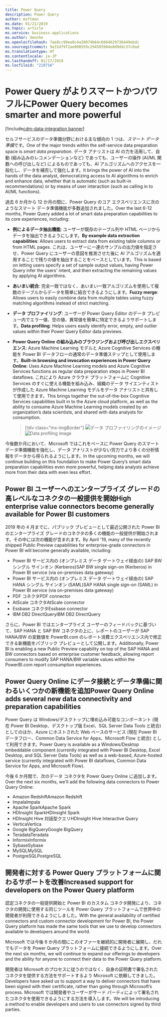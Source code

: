 ```yaml
---
title: Power Query
description: Power Query
author: msftman
ms.date: 01/21/2019
ms.topic: article
ms.service: business-applications
ms.author: deonhe
ms.openlocfilehash: 7ae8cc99ee8c4a20074b64c6664629736449ebdc
ms.sourcegitcommit: 9a31d79f2ae098559c294503984e0d9ddc37c0ad
ms.translationtype: HT
ms.contentlocale: ja-JP
ms.lasthandoff: 01/17/2019
ms.locfileid: "210716"
---
```

<!--Are the names in the screenshot from an approved fictitious names list?-->


# <a name="power-query-becomes-smarter-and-more-powerful"></a><span data-ttu-id="5cac5-103">Power Query がよりスマートかつパワフルに</span><span class="sxs-lookup"><span data-stu-id="5cac5-103">Power Query becomes smarter and more powerful</span></span>
[!include[cdm-data-integration banner](../includes/cdm-data-integration.md)]


<span data-ttu-id="5cac5-104">セルフサービスのデータ準備分野における主な傾向の 1 つは、*スマート データ準備*です。</span><span class="sxs-lookup"><span data-stu-id="5cac5-104">One of the major trends within the self-service data preparation space is *smart data preparation*.</span></span> <span data-ttu-id="5cac5-105">データ アナリストは AI の力を活用して、自動 (組み込みのレコメンデーションなど) であっても、ユーザーの操作 (AI/ML 関数への呼び出しなど) によるものであっても、AI アルゴリズムへのアクセスを一般化し、データを補完して強化します。</span><span class="sxs-lookup"><span data-stu-id="5cac5-105">It brings the power of AI into the hands of the data analyst, democratizing access to AI algorithms to enrich and enhance data, whether that is automatic (such as built-in recommendations) or by means of user interaction (such as calling in to AI/ML functions).</span></span>

<span data-ttu-id="5cac5-106">過去 6 か月から 12 か月の間に、Power Query のコア エクスペリエンスに次のようなスマート データ準備機能が多数追加されました。</span><span class="sxs-lookup"><span data-stu-id="5cac5-106">Over the last 6-12 months, Power Query added a lot of smart data preparation capabilities to its core experiences, including:</span></span>

- <span data-ttu-id="5cac5-107">**例によるデータ抽出機能**: ユーザーが既存のテーブル列や HTML ページからデータを抽出できるようにします。</span><span class="sxs-lookup"><span data-stu-id="5cac5-107">**By example data extraction capabilities**: Allows users to extract data from existing table columns or from HTML pages.</span></span> <span data-ttu-id="5cac5-108">これは、ユーザーに一連のサンプルの出力値を指定させ、Power Query にユーザーの意図を推測させた後に AI アルゴリズムを適用することで残りの値を抽出することをベースとしています。</span><span class="sxs-lookup"><span data-stu-id="5cac5-108">This is based on letting users specify a set of sample output values, having Power Query infer the users' intent, and then extracting the remaining values by applying AI algorithms.</span></span>  
- <span data-ttu-id="5cac5-109">**あいまい統合**: 完全一致ではなく、あいまい一致アルゴリズムを使用して複数のテーブルからデータを簡単に結合できるようにします。</span><span class="sxs-lookup"><span data-stu-id="5cac5-109">**Fuzzy merge**: Allows users to easily combine data from multiple tables using fuzzy matching algorithms instead of strict matching.</span></span> 
- <span data-ttu-id="5cac5-110">**データ プロファイリング**: ユーザーが Power Query Editor のデータ プレビュー内でエラー値、空の値、異常値を簡単に特定できるようサポートします。</span><span class="sxs-lookup"><span data-stu-id="5cac5-110">**Data profiling**: Helps users easily identify error, empty, and outlier values within their Power Query Editor data previews.</span></span> 
- <span data-ttu-id="5cac5-111">**Power Query Online の組み込みのブラウジングおよび呼び出しエクスペリエンス**: Azure Machine Learning モデルと Azure Cognitive Services の機能を Power BI データフローの通常のデータ準備ステップとして使用します。</span><span class="sxs-lookup"><span data-stu-id="5cac5-111">**Built-in browsing and invocation experiences in Power Query Online**: Uses Azure Machine Learning models and Azure Cognitive Services functions as regular data preparation steps in Power BI dataflows.</span></span> <span data-ttu-id="5cac5-112">これにより Azure クラウド プラットフォームに Cognitive Services のすぐに使える機能を組み込み、組織のデータ サイエンティストが作成した Azure Machine Learning モデルをデータ アナリストと共有して使用できます。</span><span class="sxs-lookup"><span data-stu-id="5cac5-112">This brings together the out-of-the-box Cognitive Services capabilities built in to the Azure cloud platform, as well as the ability to consume Azure Machine Learning models created by an organization’s data scientists, and shared with data analysts for consumption.</span></span>  

   > [!div class="mx-imgBorder"]
   > <span data-ttu-id="5cac5-113">![データ プロファイリングのイメージ](media/data-profiling.png "データ プロファイリングのイメージ")</span><span class="sxs-lookup"><span data-stu-id="5cac5-113">![Data profiling image](media/data-profiling.png "Data profiling image")</span></span>

<span data-ttu-id="5cac5-114">今後数か月において、Microsoft ではこれをベースに Power Query のスマート データ準備機能を強化し、データ アナリストが少ない労力でより多くの分析情報をデータから得られるようにします。</span><span class="sxs-lookup"><span data-stu-id="5cac5-114">In the upcoming months, we will continue building on this foundation to make Power Query’s smart data preparation capabilities even more powerful, helping data analysts achieve more from their data with even less effort.</span></span>

## <a name="high-enterprise-value-connectors-become-generally-available-for-power-bi-customers"></a><span data-ttu-id="5cac5-115">Power BI ユーザーへのエンタープライズ グレードの高レベルなコネクタの一般提供を開始</span><span class="sxs-lookup"><span data-stu-id="5cac5-115">High enterprise value connectors become generally available for Power BI customers</span></span>

<span data-ttu-id="5cac5-116">2019 年の 4 月までに、パブリック プレビューとして最近公開された Power BI のエンタープライズ グレードのコネクタの多くの機能の一般提供が開始されます。その中には次の機能が含まれます。</span><span class="sxs-lookup"><span data-stu-id="5cac5-116">By April '19, many of the recently shipped Public Preview capabilities for enterprise-grade connectors in Power BI will become generally available, including:</span></span>

- <span data-ttu-id="5cac5-117">Power BI サービス内の (オンプレミス データ ゲートウェイ経由の) SAP BW シングル サインオン (Kerberos)</span><span class="sxs-lookup"><span data-stu-id="5cac5-117">SAP BW single sign-on (Kerberos) in Power BI service (via on-premises data gateway)</span></span>
- <span data-ttu-id="5cac5-118">Power BI サービス内の (オンプレミス データ ゲートウェイ経由の) SAP HANA シングル サインオン (SAML)</span><span class="sxs-lookup"><span data-stu-id="5cac5-118">SAP HANA single sign-on (SAML) in Power BI service (via on-premises data gateway)</span></span>
- <span data-ttu-id="5cac5-119">PDF コネクタ</span><span class="sxs-lookup"><span data-stu-id="5cac5-119">PDF connector</span></span>
- <span data-ttu-id="5cac5-120">AtScale コネクタ</span><span class="sxs-lookup"><span data-stu-id="5cac5-120">AtScale connector</span></span>
- <span data-ttu-id="5cac5-121">Essbase コネクタ</span><span class="sxs-lookup"><span data-stu-id="5cac5-121">Essbase connector</span></span>
- <span data-ttu-id="5cac5-122">IBM DB2 DirectQuery</span><span class="sxs-lookup"><span data-stu-id="5cac5-122">IBM DB2 DirectQuery</span></span>

<span data-ttu-id="5cac5-123">さらに、Power BI ではエンタープライズ ユーザーのフィードバックに基づいて、SAP HANA と SAP BW コネクタの上に、レポートのユーザーが SAP HANA/BW の変数値を PowerBI.com のレポート消費エクスペリエンス内で修正できる新機能をパブリック プレビューとして公開します。</span><span class="sxs-lookup"><span data-stu-id="5cac5-123">Additionally, Power BI is enabling a new Public Preview capability on top of the SAP HANA and BW connectors based on enterprise customer feedback, allowing report consumers to modify SAP HANA/BW variable values within the PowerBI.com report consumption experiences.</span></span>

## <a name="power-query-online-adds-several-new-data-connectivity-and-preparation-capabilities"></a><span data-ttu-id="5cac5-124">Power Query Online にデータ接続とデータ準備に関わるいくつかの新機能を追加</span><span class="sxs-lookup"><span data-stu-id="5cac5-124">Power Query Online adds several new data connectivity and preparation capabilities</span></span>

<span data-ttu-id="5cac5-125">Power Query は Windows/デスクトップに埋め込み可能なコンポーネント (現在 Power BI Desktop、デスクトップ版 Excel、SQL Server Data Tools と統合) としてのほか、Azure にホストされた Web ベースのサービス (現在 Power BI データフロー、Common Data Service for Apps、Microsoft Flow と統合) として利用できます。</span><span class="sxs-lookup"><span data-stu-id="5cac5-125">Power Query is available as a Windows/Desktop embeddable component (currently integrated with Power BI Desktop, Excel Desktop, and SQL Server Data Tools) as well as a web-based, Azure-hosted service (currently integrated with Power BI dataflows, Common Data Service for Apps, and Microsoft Flow).</span></span>

<span data-ttu-id="5cac5-126">今後 6 か月間で、次のデータ コネクタを Power Query Online に追加します。</span><span class="sxs-lookup"><span data-stu-id="5cac5-126">Over the next six months, we'll add the following data connectors to Power Query Online:</span></span>  

- <span data-ttu-id="5cac5-127">Amazon Redshift</span><span class="sxs-lookup"><span data-stu-id="5cac5-127">Amazon Redshift</span></span>
- <span data-ttu-id="5cac5-128">Impala</span><span class="sxs-lookup"><span data-stu-id="5cac5-128">Impala</span></span>
- <span data-ttu-id="5cac5-129">Apache Spark</span><span class="sxs-lookup"><span data-stu-id="5cac5-129">Apache Spark</span></span>
- <span data-ttu-id="5cac5-130">HDInsight Spark</span><span class="sxs-lookup"><span data-stu-id="5cac5-130">HDInsight Spark</span></span>
- <span data-ttu-id="5cac5-131">HDInsight Hive 対話型クエリ</span><span class="sxs-lookup"><span data-stu-id="5cac5-131">HDInsight Hive Interactive Query</span></span>
- <span data-ttu-id="5cac5-132">Vertica</span><span class="sxs-lookup"><span data-stu-id="5cac5-132">Vertica</span></span>
- <span data-ttu-id="5cac5-133">Google BigQuery</span><span class="sxs-lookup"><span data-stu-id="5cac5-133">Google BigQuery</span></span>
- <span data-ttu-id="5cac5-134">Teradata</span><span class="sxs-lookup"><span data-stu-id="5cac5-134">Teradata</span></span>
- <span data-ttu-id="5cac5-135">Informix</span><span class="sxs-lookup"><span data-stu-id="5cac5-135">Informix</span></span>
- <span data-ttu-id="5cac5-136">Sybase</span><span class="sxs-lookup"><span data-stu-id="5cac5-136">Sybase</span></span>
- <span data-ttu-id="5cac5-137">MySQL</span><span class="sxs-lookup"><span data-stu-id="5cac5-137">MySQL</span></span>
- <span data-ttu-id="5cac5-138">PostgreSQL</span><span class="sxs-lookup"><span data-stu-id="5cac5-138">PostgreSQL</span></span>

## <a name="increased-support-for-developers-on-the-power-query-platform"></a><span data-ttu-id="5cac5-139">開発者に対する Power Query プラットフォームに関わるサポートを改善</span><span class="sxs-lookup"><span data-stu-id="5cac5-139">Increased support for developers on the Power Query platform</span></span>

<span data-ttu-id="5cac5-140">認定コネクタの一般提供開始と Power BI のカスタム コネクタ開発により、コネクタの開発に使用する同じツールを Power Query プラットフォームで世界中の開発者が利用できるようにしました。</span><span class="sxs-lookup"><span data-stu-id="5cac5-140">With the general availability of certified connectors and custom connector development for Power BI, the Power Query platform has made the same tools that we use to develop connectors available to developers around the world.</span></span>

<span data-ttu-id="5cac5-141">Microsoft では今後 6 か月の間にこのオファーを継続的に開発者に展開し、だれでもデータを Power Query プラットフォームに接続できるようにします。</span><span class="sxs-lookup"><span data-stu-id="5cac5-141">Over the next six months, we will continue to expand our offerings to developers and the ability for anyone to connect their data to the Power Query platform.</span></span> 

<span data-ttu-id="5cac5-142">開発者は Microsoft のプロセスに従うのではなく、自身の証明書で署名されたコネクタを提供する方法をサポートするよう Microsoft に依頼してきました。</span><span class="sxs-lookup"><span data-stu-id="5cac5-142">Developers have asked us to support a way to deliver connectors that have been signed with their certificate, rather than going through Microsoft’s process.</span></span> <span data-ttu-id="5cac5-143">Microsoft では開発者やユーザーがサード パーティによって署名されたコネクタを使用できるようにする方法を導入します。</span><span class="sxs-lookup"><span data-stu-id="5cac5-143">We will be introducing a method to enable developers and users to use connectors signed by third parties.</span></span>
